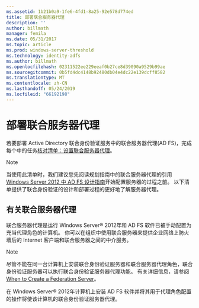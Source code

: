 ```yaml
---
ms.assetid: 1b21b0a9-1fe6-4fd1-8a25-92e578d774ed
title: 部署联合服务器代理
description: ''
author: billmath
manager: femila
ms.date: 05/31/2017
ms.topic: article
ms.prod: windows-server-threshold
ms.technology: identity-adfs
ms.author: billmath
ms.openlocfilehash: 02311522ee229eeaf0b27ce8d39090a9529b99ae
ms.sourcegitcommit: 0b5fd4dc4148b92480db04e4dc22e139dcff8582
ms.translationtype: MT
ms.contentlocale: zh-CN
ms.lasthandoff: 05/24/2019
ms.locfileid: "66192198"
---
```

# <a name="deploying-federation-server-proxies"></a>部署联合服务器代理

若要部署 Active Directory 联合身份验证服务中的联合服务器代理\(AD FS\)，完成每个中的任务[核对清单：设置联合服务器代理](Checklist--Setting-Up-a-Federation-Server-Proxy.md)。  
  
> [!NOTE]  
> 当使用此清单时，我们建议您先阅读规划指南中的联合服务器代理的引用[Windows Server 2012 中 AD FS 设计指南](https://technet.microsoft.com/library/dd807036.aspx)开始配置服务器的过程之前。 以下清单提供了联合身份验证的设计和部署过程的更好地了解服务器代理。  
  
## <a name="about-federation-server-proxies"></a>有关联合服务器代理  
联合服务器代理是运行 Windows Server® 2012年和 AD FS 软件已被手动配置为充当代理角色的计算机。 你可以在组织中使用联合服务器来提供企业网络上防火墙后的 Internet 客户端和联合服务器之间的中介服务。  
  
> [!NOTE]  
> 尽管不能在同一台计算机上安装联合身份验证服务器和联合服务器代理角色，联合身份验证服务器可以执行联合身份验证服务器代理功能。 有关详细信息，请参阅 [When to Create a Federation Server](https://technet.microsoft.com/library/dd807101.aspx)。  
  
在 Windows Server® 2012年计算机上安装 AD FS 软件并将其用于代理角色配置的操作将使该计算机的联合身份验证服务器代理。  
  

